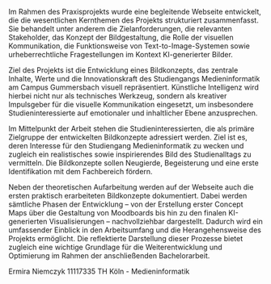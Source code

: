 Im Rahmen des Praxisprojekts wurde eine begleitende Webseite entwickelt, die die wesentlichen Kernthemen des Projekts strukturiert zusammenfasst. Sie behandelt unter anderem die Zielanforderungen, die relevanten Stakeholder, das Konzept der Bildgestaltung, die Rolle der visuellen Kommunikation, die Funktionsweise von Text-to-Image-Systemen sowie urheberrechtliche Fragestellungen im Kontext KI-generierter Bilder.

Ziel des Projekts ist die Entwicklung eines Bildkonzepts, das zentrale Inhalte, Werte und die Innovationskraft des Studiengangs Medieninformatik am Campus Gummersbach visuell repräsentiert. Künstliche Intelligenz wird hierbei nicht nur als technisches Werkzeug, sondern als kreativer Impulsgeber für die visuelle Kommunikation eingesetzt, um insbesondere Studieninteressierte auf emotionaler und inhaltlicher Ebene anzusprechen.

Im Mittelpunkt der Arbeit stehen die Studieninteressierten, die als primäre Zielgruppe der entwickelten Bildkonzepte adressiert werden. Ziel ist es, deren Interesse für den Studiengang Medieninformatik zu wecken und zugleich ein realistisches sowie inspirierendes Bild des Studienalltags zu vermitteln. Die Bildkonzepte sollen Neugierde, Begeisterung und eine erste Identifikation mit dem Fachbereich fördern.

Neben der theoretischen Aufarbeitung werden auf der Webseite auch die ersten praktisch erarbeiteten Bildkonzepte dokumentiert. Dabei werden sämtliche Phasen der Entwicklung – von der Erstellung erster Concept Maps über die Gestaltung von Moodboards bis hin zu den finalen KI-generierten Visualisierungen – nachvollziehbar dargestellt. Dadurch wird ein umfassender Einblick in den Arbeitsumfang und die Herangehensweise des Projekts ermöglicht.
Die reflektierte Darstellung dieser Prozesse bietet zugleich eine wichtige Grundlage für die Weiterentwicklung und Optimierung im Rahmen der anschließenden Bachelorarbeit.

Ermira Niemczyk
11117335
TH Köln - Medieninformatik
